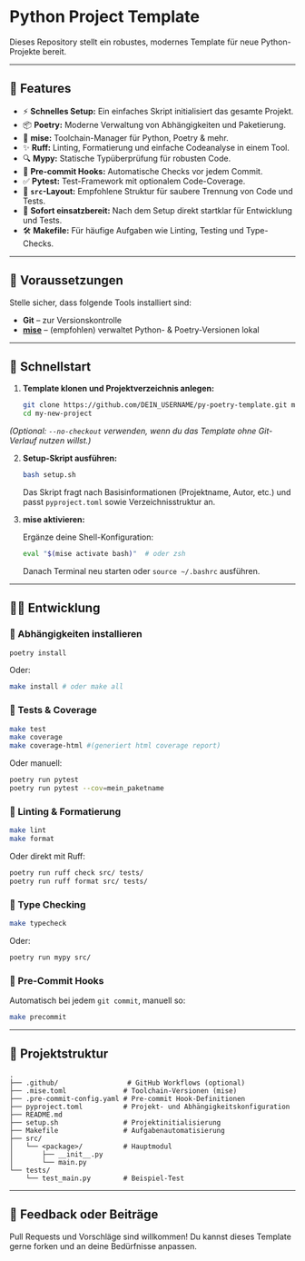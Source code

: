 # Python Project Template

Dieses Repository stellt ein robustes, modernes Template für neue Python-Projekte bereit.

---

## 🔧 Features

- ⚡️ **Schnelles Setup:** Ein einfaches Skript initialisiert das gesamte Projekt.
- 📦 **Poetry:** Moderne Verwaltung von Abhängigkeiten und Paketierung.
- 🐍 **mise:** Toolchain-Manager für Python, Poetry & mehr.
- ✨ **Ruff:** Linting, Formatierung und einfache Codeanalyse in einem Tool.
- 🔍 **Mypy:** Statische Typüberprüfung für robusten Code.
- 🚫 **Pre-commit Hooks:** Automatische Checks vor jedem Commit.
- ✅ **Pytest:** Test-Framework mit optionalem Code-Coverage.
- 📁 **`src`-Layout:** Empfohlene Struktur für saubere Trennung von Code und Tests.
- 🚀 **Sofort einsatzbereit:** Nach dem Setup direkt startklar für Entwicklung und Tests.
- 🛠️ **Makefile:** Für häufige Aufgaben wie Linting, Testing und Type-Checks.

---


## 🧰 Voraussetzungen

Stelle sicher, dass folgende Tools installiert sind:

- **Git** – zur Versionskontrolle
- **[mise](https://mise.jdx.dev/)** – (empfohlen) verwaltet Python- & Poetry-Versionen lokal

---

## 🚀 Schnellstart

1. **Template klonen und Projektverzeichnis anlegen:**

   ```bash
   git clone https://github.com/DEIN_USERNAME/py-poetry-template.git my-new-project
   cd my-new-project
   ```

*(Optional: `--no-checkout` verwenden, wenn du das Template ohne Git-Verlauf nutzen willst.)*

2. **Setup-Skript ausführen:**

   ```bash
   bash setup.sh
   ```

   Das Skript fragt nach Basisinformationen (Projektname, Autor, etc.) und passt `pyproject.toml` sowie Verzeichnisstruktur an.

3. **mise aktivieren:**

   Ergänze deine Shell-Konfiguration:

   ```bash
   eval "$(mise activate bash)"  # oder zsh
   ```

   Danach Terminal neu starten oder `source ~/.bashrc` ausführen.

---

## 🧑‍💻 Entwicklung

### 🔄 Abhängigkeiten installieren

```bash
poetry install
```

Oder:

```bash
make install # oder make all
```

### 🧪 Tests & Coverage

```bash
make test
make coverage
make coverage-html #(generiert html coverage report)
```

Oder manuell:

```bash
poetry run pytest
poetry run pytest --cov=mein_paketname
```

### 🧹 Linting & Formatierung

```bash
make lint
make format
```

Oder direkt mit Ruff:

```bash
poetry run ruff check src/ tests/
poetry run ruff format src/ tests/
```

### 🔎 Type Checking

```bash
make typecheck
```

Oder:

```bash
poetry run mypy src/
```

### 🔁 Pre-Commit Hooks

Automatisch bei jedem `git commit`, manuell so:

```bash
make precommit
```

---

## 📁 Projektstruktur

```text
.
├── .github/                 # GitHub Workflows (optional)
├── .mise.toml              # Toolchain-Versionen (mise)
├── .pre-commit-config.yaml # Pre-commit Hook-Definitionen
├── pyproject.toml          # Projekt- und Abhängigkeitskonfiguration
├── README.md
├── setup.sh                # Projektinitialisierung
├── Makefile                # Aufgabenautomatisierung
├── src/
│   └── <package>/          # Hauptmodul
│       ├── __init__.py
│       └── main.py
└── tests/
    └── test_main.py        # Beispiel-Test
```

---

## 💬 Feedback oder Beiträge

Pull Requests und Vorschläge sind willkommen! Du kannst dieses Template gerne forken und an deine Bedürfnisse anpassen.

```
